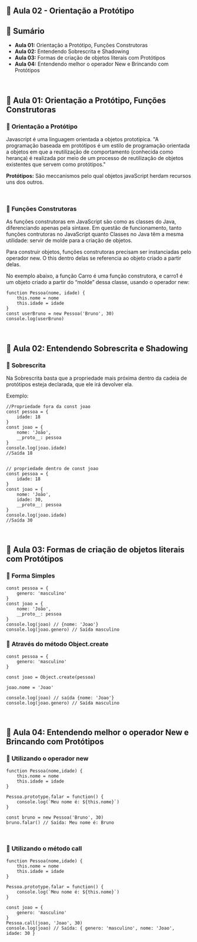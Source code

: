 ## 📌 **Aula 02 - Orientação a Protótipo**

## 📎 **Sumário**
- **Aula 01:** Orientação a Protótipo, Funções Construtoras
- **Aula 02:** Entendendo Sobrescrita e Shadowing
- **Aula 03:** Formas de criação de objetos literais com Protótipos
- **Aula 04:** Entendendo melhor o operador New e Brincando com Protótipos

<br>

## 📘 **Aula 01: Orientação a Protótipo, Funções Construtoras**
### 📄 **Orientação a Protótipo**
Javascript é uma linguagem orientada a objetos prototipica. "A programação baseada em protótipos é um estilo de programação orientada a objetos em que a reutilização de comportamento (conhecida como herança) é realizada por meio de um processo de reutilização de objetos existentes que servem como protótipos."

**Protótipos:** São meccanismos pelo qual objetos javaScript herdam recursos uns dos outros.

<br>

### 📄 **Funções Construtoras**
As funções construtoras em JavaScript são como as classes do Java, diferenciando apenas pela sintaxe. Em questão de funcionamento, tanto funções contrutoras no JavaScript quanto Classes no Java têm a mesma utilidade: servir de molde para a criação de objetos.

Para construir objetos, funções construtoras precisam ser instanciadas pelo operador new. O this dentro delas se referencia ao objeto criado a partir delas.

No exemplo abaixo, a função Carro é uma função construtora, e carro1 é um objeto criado a partir do “molde” dessa classe, usando o operador new:

```
function Pessoa(nome, idade) {
    this.nome = nome
    this.idade = idade
}
const userBruno = new Pessoa('Bruno', 30)
console.log(userBruno)
```

<br>

## 📘 **Aula 02: Entendendo Sobrescrita e Shadowing**
### 📄 **Sobrescrita**
Na Sobrescrita basta que a propriedade mais próxima dentro da cadeia de protótipos esteja declarada, que ele irá devolver ela.

Exemplo:
```
//Propriedade fora da const joao
const pessoa = {
    idade: 18
}
const joao = {
    nome: 'João',
    __proto__: pessoa
}
console.log(joao.idade)
//Saída 18


// propriedade dentro de const joao
const pessoa = {
    idade: 18
}
const joao = {
    nome: 'João',
    idade: 30,
    __proto__: pessoa
}
console.log(joao.idade)
//Saída 30
```

<br>

## 📘 **Aula 03: Formas de criação de objetos literais com Protótipos**
### 📄 **Forma Simples**
```
const pessoa = {
    genero: 'masculino'
}
const joao = {
    nome: 'João',
    __proto__: pessoa
}
console.log(joao) // {nome: 'Joao'}
console.log(joao.genero) // Saída masculino

```

### 📄 **Através do método Object.create**
```
const pessoa = {
    genero: 'masculino'
}

const joao = Object.create(pessoa)

joao.nome = 'Joao'

console.log(joao) // saída {nome: 'Joao'}
console.log(joao.genero) // Saída masculino

```

<br>

## 📘 **Aula 04: Entendendo melhor o operador New e Brincando com Protótipos**
### 📄 **Utilizando o operador new**
```
function Pessoa(nome,idade) {
    this.nome = nome
    this.idade = idade
}

Pessoa.prototype.falar = function() {
    console.log(`Meu nome é: ${this.nome}`)
}

const bruno = new Pessoa('Bruno', 30)
bruno.falar() // Saída: Meu nome é: Bruno
```

<br>

### 📄 **Utilizando o método call**
```
function Pessoa(nome,idade) {
    this.nome = nome
    this.idade = idade
}

Pessoa.prototype.falar = function() {
    console.log(`Meu nome é: ${this.nome}`)
}

const joao = {
    genero: 'masculino'
}
Pessoa.call(joao, 'Joao', 30)
console.log(joao) // Saída: { genero: 'masculino', nome: 'Joao', idade: 30 }
```
